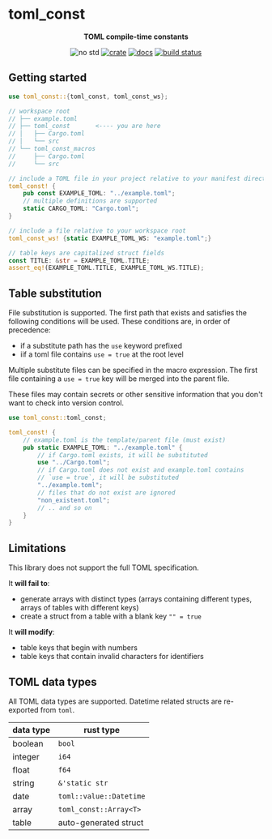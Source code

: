 # toml_const

<div align="center">

**TOML compile-time constants**

<!-- ![crate license](https://img.shields.io/crates/l/toml_const) -->
![no std](https://img.shields.io/badge/no__std-12a077)
[![crate](https://img.shields.io/crates/v/toml_const.svg)](https://crates.io/crates/toml_const)
[![docs](https://docs.rs/toml_const/badge.svg)](https://docs.rs/toml_const)
[![build status](https://github.com/facesthe/toml_const/actions/workflows/ci.yml/badge.svg)](https://github.com/facesthe/toml_const/actions/workflows/ci.yml)

</div>

## Getting started

```rust
use toml_const::{toml_const, toml_const_ws};

// workspace root
// ├── example.toml
// ├── toml_const       <---- you are here
// │   ├── Cargo.toml
// │   └── src
// └── toml_const_macros
//     ├── Cargo.toml
//     └── src

// include a TOML file in your project relative to your manifest directory
toml_const! {
    pub const EXAMPLE_TOML: "../example.toml";
    // multiple definitions are supported
    static CARGO_TOML: "Cargo.toml";
}

// include a file relative to your workspace root
toml_const_ws! {static EXAMPLE_TOML_WS: "example.toml";}

// table keys are capitalized struct fields
const TITLE: &str = EXAMPLE_TOML.TITLE;
assert_eq!(EXAMPLE_TOML.TITLE, EXAMPLE_TOML_WS.TITLE);
```

## Table substitution

File substitution is supported.
The first path that exists and satisfies the following conditions will be used.
These conditions are, in order of precedence:

- if a substitute path has the `use` keyword prefixed
- iif a toml file contains `use = true` at the root level

Multiple substitute files can be specified in the macro expression.
The first file containing a `use = true` key will be merged into the parent file.

These files may contain secrets or other sensitive information that you don't want to check into version control.

```rust
use toml_const::toml_const;

toml_const! {
    // example.toml is the template/parent file (must exist)
    pub static EXAMPLE_TOML: "../example.toml" {
        // if Cargo.toml exists, it will be substituted
        use "../Cargo.toml";
        // if Cargo.toml does not exist and example.toml contains
        // `use = true`, it will be substituted
        "../example.toml";
        // files that do not exist are ignored
        "non_existent.toml";
        // .. and so on
    }
}
```

## Limitations

This library does not support the full TOML specification.

It **will fail to**:

- generate arrays with distinct types (arrays containing different types, arrays of tables with different keys)
- create a struct from a table with a blank key `"" = true`

It **will modify**:

- table keys that begin with numbers
- table keys that contain invalid characters for identifiers

## TOML data types

All TOML data types are supported. Datetime related structs are re-exported from `toml`.

| data type | rust type |
| --- | --- |
| boolean | `bool` |
| integer | `i64` |
| float | `f64` |
| string | `&'static str` |
| date | `toml::value::Datetime` |
| array | `toml_const::Array<T>` |
| table | auto-generated struct |
